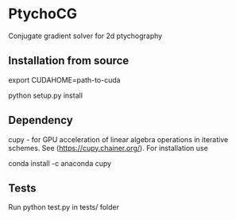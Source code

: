# PtychoCG
Conjugate gradient solver for 2d ptychography

## Installation from source
export CUDAHOME=path-to-cuda

python setup.py install

## Dependency 
cupy - for GPU acceleration of linear algebra operations in iterative schemes. See (https://cupy.chainer.org/). For installation use

conda install -c anaconda cupy

## Tests
Run python test.py in tests/ folder
